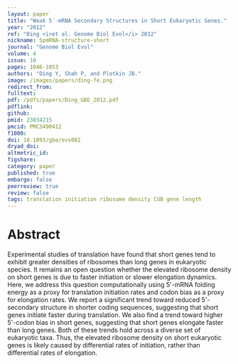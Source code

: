 ```yaml
---
layout: paper
title: "Weak 5′-mRNA Secondary Structures in Short Eukaryotic Genes."
year: "2012"
ref: "Ding <i>et al. Genome Biol Evol</i> 2012"
nickname: 5pmRNA-structure-short
journal: "Genome Biol Evol"
volume: 4
issue: 10
pages: 1046-1053
authors: "Ding Y, Shah P, and Plotkin JB."
image: /images/papers/ding-fe.png
redirect_from: 
fulltext: 
pdf: /pdfs/papers/Ding_GBE_2012.pdf
pdflink: 
github: 
pmid: 23034215
pmcid: PMC3490412
f1000: 
doi: 10.1093/gbe/evs082
dryad_doi: 
altmetric_id: 
figshare: 
category: paper
published: true
embargo: false
peerreview: true
review: false
tags: translation initiation ribosome density CUB gene length
---
```

# Abstract 

Experimental studies of translation have found that short genes tend to exhibit greater densities of ribosomes than long genes in eukaryotic species. It remains an open question whether the elevated ribosome density on short genes is due to faster initiation or slower elongation dynamics. Here, we address this question computationally using 5'-mRNA folding energy as a proxy for translation initiation rates and codon bias as a proxy for elongation rates. We report a significant trend toward reduced 5'-secondary structure in shorter coding sequences, suggesting that short genes initiate faster during translation. We also find a trend toward higher 5'-codon bias in short genes, suggesting that short genes elongate faster than long genes. Both of these trends hold across a diverse set of eukaryotic taxa. Thus, the elevated ribosome density on short eukaryotic genes is likely caused by differential rates of initiation, rather than differential rates of elongation.